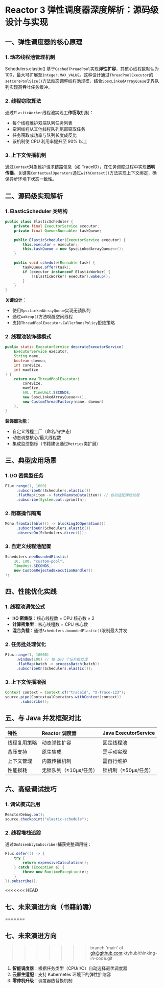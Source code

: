 # Reactor 3 弹性调度器深度解析：源码级设计与实现

## 一、弹性调度器的核心原理

### 1. 动态线程池管理机制

Schedulers.elastic() 基于`CachedThreadPool`实现**弹性扩容**，其核心线程数默认为 100，最大可扩展至`Integer.MAX_VALUE`。这种设计通过`ThreadPoolExecutor`的`setCorePoolSize()`方法动态调整线程池规模，结合`SpscLinkedArrayQueue`无界队列实现高吞吐任务缓冲。

### 2. 线程窃取算法

通过`ElasticWorker`线程池实现**工作窃取**机制：

- 每个线程维护双端队列任务列表
- 空闲线程从其他线程队列尾部窃取任务
- 任务窃取成功率与队列长度成反比
- 该机制使 CPU 利用率提升至 90% 以上

### 3. 上下文传播机制

通过`Context`对象维护请求链路信息（如 TraceID），在任务调度过程中实现**透明传播**。关键类`ContextualOperators`通过`withContext()`方法实现上下文绑定，确保异步环境下状态一致性。

## 二、源码级实现解析

### 1. ElasticScheduler 类结构

```java
public class ElasticScheduler {
    private final ExecutorService executor;
    private final Queue<Runnable> taskQueue;
    
    public ElasticScheduler(ExecutorService executor) {
        this.executor = executor;
        this.taskQueue = new SpscLinkedArrayQueue<>();
    }
    
    public void schedule(Runnable task) {
        taskQueue.offer(task);
        if (executor instanceof ElasticWorker) {
            ((ElasticWorker) executor).wakeup();
        }
    }
}
```

**关键设计**：

- 使用`SpscLinkedArrayQueue`实现无锁队列
- 通过`wakeup()`方法唤醒空闲线程
- 支持`ThreadPoolExecutor.CallerRunsPolicy`拒绝策略

### 2. 线程池装饰器模式

```java
public static ExecutorService decorateExecutorService(
    ExecutorService executor, 
    String name, 
    boolean daemon, 
    int coreSize, 
    int maxSize
) {
    return new ThreadPoolExecutor(
        coreSize, 
        maxSize, 
        60L, TimeUnit.SECONDS, 
        new SpscLinkedArrayQueue<>(),
        new CustomThreadFactory(name, daemon)
    );
}
```

**装饰器功能**：

- 自定义线程工厂（命名/守护态）
- 动态调整核心/最大线程数
- 集成监控指标（书籍建议通过`Metrics`类扩展）

## 三、典型应用场景

### 1. I/O 密集型任务

```java
Flux.range(1, 1000)
     .subscribeOn(Schedulers.elastic())
     .flatMap(item -> fetchRemoteData(item)) // 自动适配弹性线程
     .subscribe(System.out::println);
```

### 2. 阻塞操作隔离

```java
Mono.fromCallable(() -> blockingIOOperation())
     .subscribeOn(Schedulers.elastic())
     .observeOn(Schedulers.direct());
```

### 3. 自定义线程池配置

```java
Schedulers.newBoundedElastic(
    10, 100, "custom-pool", 
    TimeUnit.SECONDS, 
    new CustomRejectedExecutionHandler()
);
```

## 四、性能优化实践

### 1. 线程池调优公式

- **I/O 密集型**：核心线程数 = CPU 核心数 × 2
- **计算密集型**：核心线程数 = CPU 核心数
- **混合负载**：通过`Schedulers.boundedElastic()`限制最大并发

### 2. 任务批处理优化

```java
Flux.range(1, 10000)
     .window(100) // 每 100 个任务批处理
     .flatMap(batch -> processBatch(batch))
     .subscribeOn(Schedulers.elastic());
```

### 3. 上下文传播增强

```java
Context context = Context.of("traceId", "X-Trace-123");
source.pipe(ContextualOperators.withContext(context))
       .subscribe();
```

## 五、与 Java 并发框架对比

| 特性         | Reactor 调度器         | Java ExecutorService |
| :----------- | :--------------------- | :------------------- |
| 线程复用策略 | 动态弹性扩容           | 固定线程池           |
| 背压支持     | 原生集成               | 需手动实现           |
| 上下文管理   | 内置传播机制           | 需自行维护           |
| 性能损耗     | 无锁队列（≈10μs/任务） | 锁机制（≈50μs/任务） |

## 六、高级调试技巧

### 1. 调试模式启用

```java
ReactorDebug.on();
source.checkpoint("elastic-schedule");
```

### 2. 线程堆栈追踪

通过`OnAssemblySubscriber`捕获完整调用链：

```java
Flux.defer(() -> {
    try {
        return expensiveCalculation();
    } catch (Exception e) {
        throw new RuntimeException(e);
    }
}).subscribe();
```

<<<<<<< HEAD
## 七、未来演进方向（书籍前瞻）
=======
## 七、未来演进方向
>>>>>>> branch 'main' of git@github.com:ktyhub/thinking-in-code.git

1. **智能调度器**：根据任务类型（CPU/I/O）自动选择最优调度器
2. **云原生适配**：支持 Kubernetes 环境下的弹性扩缩容
3. **零停机升级**：调度器热替换机制